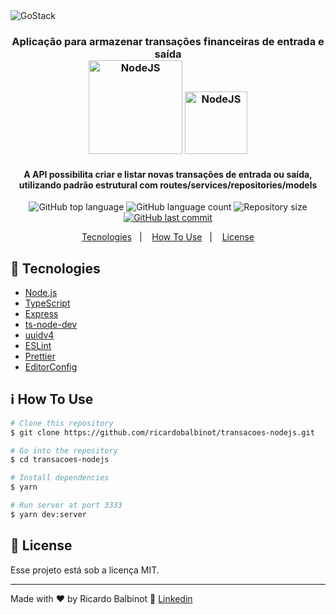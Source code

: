 <img alt="GoStack" src="https://storage.googleapis.com/golden-wind/bootcamp-gostack/header-desafios.png" />

<h3 align="center">
  Aplicação para armazenar transações financeiras de entrada e saída
  <br>
  <img alt="NodeJS" width="150px" height="auto" src="https://upload.wikimedia.org/wikipedia/commons/thumb/d/d9/Node.js_logo.svg/320px-Node.js_logo.svg.png" />
  <img alt="NodeJS" width="auto" height="100px" src="https://cdn.iconscout.com/icon/free/png-512/typescript-1174965.png" />
</h3>

<h4 align="center">
  A API possibilita criar e listar novas transações de entrada ou saída, utilizando padrão estrutural com routes/services/repositories/models
</h4>

<p align="center">
  <img alt="GitHub top language" src="https://img.shields.io/github/languages/top/ricardobalbinot/transacoes-nodejs.svg">

  <img alt="GitHub language count" src="https://img.shields.io/github/languages/count/ricardobalbinot/transacoes-nodejs.svg">

  <img alt="Repository size" src="https://img.shields.io/github/repo-size/ricardobalbinot/transacoes-nodejs.svg">
  <a href="https://github.com/ricardobalbinot/transacoes-nodejs/commits/master">
    <img alt="GitHub last commit" src="https://img.shields.io/github/last-commit/ricardobalbinot/transacoes-nodejs.svg">
  </a>
</p>

<p align="center">
  <a href="#rocket-tecnologies">Tecnologies</a>&nbsp;&nbsp;&nbsp;|&nbsp;&nbsp;&nbsp;
  <a href="#information_source-how-to-use">How To Use</a>&nbsp;&nbsp;&nbsp;|&nbsp;&nbsp;&nbsp;
  <a href="#memo-license">License</a>
</p>

## :rocket: Tecnologies

-  [Node.js](https://nodejs.org/en/)
-  [TypeScript](https://www.typescriptlang.org/)
-  [Express](https://expressjs.com/pt-br/)
-  [ts-node-dev](https://www.npmjs.com/package/ts-node-dev)
-  [uuidv4](https://www.npmjs.com/package/uuidv4)
-  [ESLint](https://eslint.org/)
-  [Prettier](https://prettier.io/)
-  [EditorConfig](https://marketplace.visualstudio.com/items?itemName=EditorConfig.EditorConfig)

## :information_source: How To Use

```bash
# Clone this repository
$ git clone https://github.com/ricardobalbinot/transacoes-nodejs.git

# Go into the repository
$ cd transacoes-nodejs

# Install dependencies
$ yarn

# Run server at port 3333
$ yarn dev:server
```

## :memo: License

Esse projeto está sob a licença MIT.

---

Made with ♥ by Ricardo Balbinot :wave: [Linkedin](https://www.linkedin.com/in/ricardo-balbinot-290520182/)
